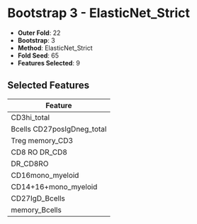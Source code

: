 # Bootstrap 3 - ElasticNet_Strict

- **Outer Fold**: 22
- **Bootstrap**: 3
- **Method**: ElasticNet_Strict
- **Fold Seed**: 65
- **Features Selected**: 9

## Selected Features

| Feature |
|---------|
| CD3hi_total |
| Bcells CD27posIgDneg_total |
| Treg memory_CD3 |
| CD8 RO DR_CD8 |
| DR_CD8RO |
| CD16mono_myeloid |
| CD14+16+mono_myeloid |
| CD27IgD_Bcells |
| memory_Bcells |
